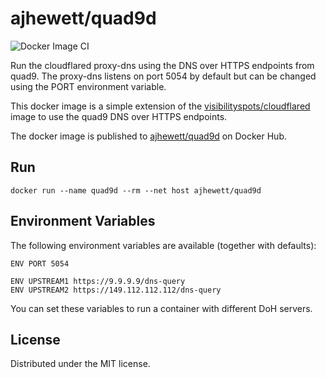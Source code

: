 # ajhewett/quad9d

![Docker Image CI](https://github.com/ajhewett/quad9d/workflows/Docker%20Image%20CI/badge.svg)

Run the cloudflared proxy-dns using the DNS over HTTPS endpoints from quad9.
The proxy-dns listens on port 5054 by default but can be changed using the PORT environment variable.

This docker image is a simple extension of the [visibilityspots/cloudflared](https://hub.docker.com/r/visibilityspots/cloudflared/) image to use the quad9 DNS over HTTPS endpoints.

The docker image is published to [ajhewett/quad9d](https://hub.docker.com/r/ajhewett/quad9d) on Docker Hub.

## Run

```
docker run --name quad9d --rm --net host ajhewett/quad9d
```

## Environment Variables

The following environment variables are available (together with defaults):
```
ENV PORT 5054

ENV UPSTREAM1 https://9.9.9.9/dns-query
ENV UPSTREAM2 https://149.112.112.112/dns-query
```

You can set these variables to run a container with different DoH servers. 

## License

Distributed under the MIT license.
